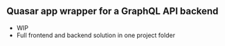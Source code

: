 Quasar app wrapper for a GraphQL API backend
---

* WIP
* Full frontend and backend solution in one project folder
